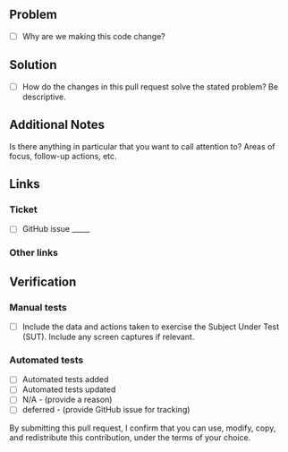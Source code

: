 ## Problem
- [ ] Why are we making this code change?

## Solution
- [ ] How do the changes in this pull request solve the stated problem? Be descriptive.

## Additional Notes
Is there anything in particular that you want to call attention to? Areas of focus, follow-up actions, etc.

## Links
### Ticket
- [ ] GitHub issue _____
### Other links

## Verification
### Manual tests
- [ ] Include the data and actions taken to exercise the Subject Under Test (SUT). Include any screen captures if relevant.

### Automated tests
- [ ] Automated tests added
- [ ] Automated tests updated
- [ ] N/A - (provide a reason)
- [ ] deferred - (provide GitHub issue for tracking)

By submitting this pull request, I confirm that you can use, modify, copy, and redistribute this contribution, under the terms of your choice.